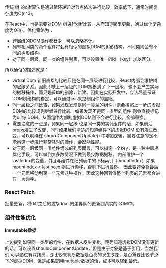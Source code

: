 传统 树 的diff算法是通过循环递归对节点依次进行比较，效率低下，通常时间复杂度为O(n^3);

在React中，也是需要对DOM 树进行diff比较，从而知道哪里更新，通过优化复杂度为O(n)。优化策略为：

- 跨层级的DOM操作都很少，可以忽略不计。
- 拥有相同类的两个组件将会有相似的虚拟DOM的树形结构，不同类则会有不同的树形结构。
- 对于同一层级，同一类的组件列表，可以设置唯一的id （key）加以区分。

所以通俗的描述就是：

- virtual Dom 新旧直接的比较只是在同一层级进行比较，React内部会维护树的层级关系。因此即使上一层级的DOM搬移到了
下一层级，也不会产生实际的搬移操作，而只是简单的删除，新建。因此在实际开发中，应该尽量保证DOM树结构的稳定，可以通过css来控制组件的显隐。
- 同一层级之间比较，如果发现发现是同一类型的组件，则会按照上一步的虚拟DOM的比较规则继续进行比较。如果发现不是同一类型的组件
则会直接标记为dirty DOM，从而组件内部的虚拟DOM则不会进行比较，全部替换。
- 需要注意的一点是，如果同一层级 也是同一类的实例组件的话，如果前后props发生了改变，同时如果我们清楚的知道组件下的虚拟DOM
没有发生改变，可以明确在 shouldComponentUpdate() 中增加逻辑，需要注意的是不能再这一步进行非常耗时的操作，会影响性能。
- 对于同一层级同一类组件组成的列表而言，可以指定一个key，是一种中顺序优化手段，可以做到大多数情况下做到最少数据搬移，
内部维护一个lastIndex的变量，并且与组件在旧列表中的下标索引（mountIndex）如果mountIndex < lastIndex 则进行搬移，否则不进行搬移。
因此要避免将最后一个元素移动到第一个元素这种操作，因此这种回到值整个列表的元素都会进行一次搬移。

### React Patch
批量更新。将diff之后的虚拟dom 的差异队列更新到真实的DOM中。

### 组件性能优化

#### Immutable数据
上边提到如果同一类型的组件，在数据未发生变化，明确知道虚拟DOM没有更新的话，可以设置shouldComponentUpdate，但是由于对象是基于引用，当然我们
可以通过有深拷贝、深比较来判断数据是否真的发生改变，是否需要比较节点下的虚拟DOM，但是如果使用Imutable数据的话，成本可以降到最低。
